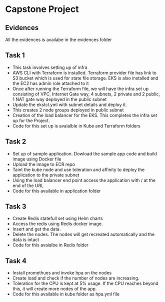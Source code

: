 
# Capstone Project

## Evidences
All the evidences is availabe in the evidences folder

## Task 1
* This task involves setting up of infra
* AWS CLI with Terraform is installed. Terraform provider file has link to S3 bucket which is used for state file storage. EKS is also installed and the EC2 has admin role attached to it
* Once after running the Terraform file, we will have the infra set up consisting of VPC, Internet Gate way, 4 subnets, 2 private and 2 public, 1 NAT gate way deployed in the public subnet
* Update the ekstcl.yml with subnet details and deploy it. 
* This creates 2 node groups deployed in public subnet
* Creation of the load balancer for the EKS. This completes the infra set up for the Project.
* Code for this set up is avaialble in Kube and Terraform folders

## Task 2

* Set up of sample application. Dowload the sample app code and build image using Docker file
* Upload the image to ECR repo
* Taint the kube node and use toleration and affinity to deploy the application to the private subnet
* Using the load balancer end point access the application with / at the end of the URL
* Code for this available in application folder

## Task 3
* Create Redis statefull set using Helm charts
* Access the redis using Redis docker image.
* Insert and get the data. 
* Delete the nodes. The nodes will get recreated automatically and the data is intact
* Code for this avaialbe in Redis folder

## Task 4
* Install promethues and invoke hpa on the nodes
* Create load and check if the number of nodes are increasing.
* Toleration for the CPU is kept at 5% usage. If the CPU reaches beyond this, it will create more nodes of the app.
* Code for this available in kube folder as hpa.yml file